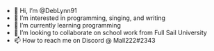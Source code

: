 - 👋 Hi, I’m @DebLynn91
- 👀 I’m interested in programming, singing, and writing
- 🌱 I’m currently learning programming
- 💞️ I’m looking to collaborate on school work from Full Sail University
- 📫 How to reach me on Discord @ Mall222#2343

<!---
DebLynn91/DebLynn91 is a ✨ special ✨ repository because its `README.md` (this file) appears on your GitHub profile.
You can click the Preview link to take a look at your changes.
--->
